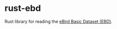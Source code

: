# rust-ebd

Rust library for reading the [eBird Basic Dataset (EBD)][ebd].

[ebd]: https://ebird.org/science/download-ebird-data-products
